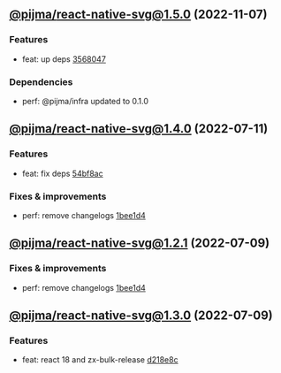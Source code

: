 ## [@pijma/react-native-svg@1.5.0](https://github.com/qiwi/pijma-native/compare/2022.7.11-pijma.react-native-svg.1.4.0-f0...2022.11.7-pijma.react-native-svg.1.5.0-f0) (2022-11-07)

### Features
* feat: up deps [3568047](https://github.com/qiwi/pijma-native/commit/3568047ec3c5c37e0627901e4703affd37bb614c)

### Dependencies
* perf: @pijma/infra updated to 0.1.0

## [@pijma/react-native-svg@1.4.0](https://github.com/qiwi/pijma-native/compare/2022.7.9-pijma.react-native-svg.1.3.0-f0...2022.7.11-pijma.react-native-svg.1.4.0-f0) (2022-07-11)

### Features
* feat: fix deps [54bf8ac](https://github.com/qiwi/pijma-native/commit/54bf8ac7d9286f16cb705ce7ad842b3f088a23cf)

### Fixes & improvements
* perf: remove changelogs [1bee1d4](https://github.com/qiwi/pijma-native/commit/1bee1d4127ce5755048613b7040f2f74b74d32d7)

## [@pijma/react-native-svg@1.2.1](https://github.com/qiwi/pijma-native/compare/undefined...2022.7.9-pijma.react-native-svg.1.2.1-f0) (2022-07-09)

### Fixes & improvements
* perf: remove changelogs [1bee1d4](https://github.com/qiwi/pijma-native/commit/1bee1d4127ce5755048613b7040f2f74b74d32d7)

## [@pijma/react-native-svg@1.3.0](https://github.com/qiwi/pijma-native/compare/undefined...2022.7.9-pijma.react-native-svg.1.3.0-f0) (2022-07-09)

### Features
* feat: react 18 and zx-bulk-release [d218e8c](https://github.com/qiwi/pijma-native/commit/d218e8c10885758e1b1f0f812386f3ab30d924c6)
